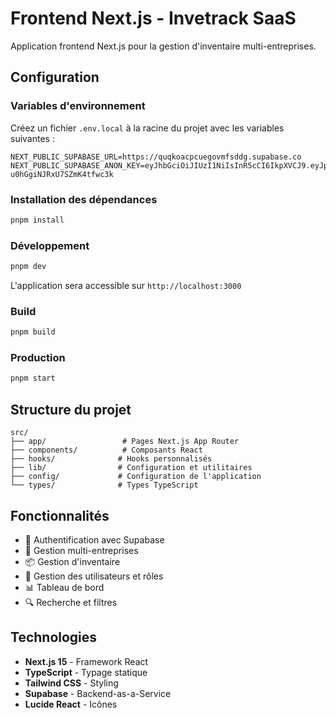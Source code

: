# Frontend Next.js - Invetrack SaaS

Application frontend Next.js pour la gestion d'inventaire multi-entreprises.

## Configuration

### Variables d'environnement

Créez un fichier `.env.local` à la racine du projet avec les variables suivantes :

```env
NEXT_PUBLIC_SUPABASE_URL=https://quqkoacpcuegovmfsddg.supabase.co
NEXT_PUBLIC_SUPABASE_ANON_KEY=eyJhbGciOiJIUzI1NiIsInR5cCI6IkpXVCJ9.eyJpc3MiOiJzdXBhYmFzZSIsInJlZiI6InF1cWtvYWNwY3VlZ292bWZzZGRnIiwicm9sZSI6ImFub24iLCJpYXQiOjE3NTA1MjUwNTcsImV4cCI6MjA2NjEwMTA1N30.R2uIsVEx2EAMhxD0Bg5-u0hGgiNJRxU7SZmK4tfwc3k
```

### Installation des dépendances

```bash
pnpm install
```

### Développement

```bash
pnpm dev
```

L'application sera accessible sur `http://localhost:3000`

### Build

```bash
pnpm build
```

### Production

```bash
pnpm start
```

## Structure du projet

```
src/
├── app/                 # Pages Next.js App Router
├── components/          # Composants React
├── hooks/              # Hooks personnalisés
├── lib/                # Configuration et utilitaires
├── config/             # Configuration de l'application
└── types/              # Types TypeScript
```

## Fonctionnalités

- 🔐 Authentification avec Supabase
- 🏢 Gestion multi-entreprises
- 📦 Gestion d'inventaire
- 👥 Gestion des utilisateurs et rôles
- 📊 Tableau de bord
- 🔍 Recherche et filtres

## Technologies

- **Next.js 15** - Framework React
- **TypeScript** - Typage statique
- **Tailwind CSS** - Styling
- **Supabase** - Backend-as-a-Service
- **Lucide React** - Icônes 
